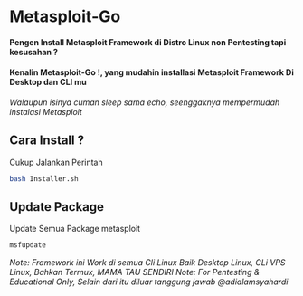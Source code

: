 # Metasploit-Go
#### Pengen Install Metasploit Framework di Distro Linux non Pentesting tapi kesusahan ?
#### Kenalin Metasploit-Go !, yang mudahin installasi Metasploit Framework Di Desktop dan CLI mu
_Walaupun isinya cuman sleep sama echo, seenggaknya mempermudah instalasi Metasploit_

## Cara Install ?
Cukup Jalankan Perintah

```sh
bash Installer.sh
```
## Update Package
Update Semua Package metasploit
```sh
msfupdate
```

_Note: Framework ini Work di semua Cli Linux Baik Desktop Linux, CLi VPS Linux, Bahkan Termux, MAMA TAU SENDIRI_
_Note: For Pentesting & Educational Only, Selain dari itu diluar tanggung jawab @adialamsyahardi_
